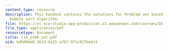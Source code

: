 ```yaml
---
content_type: resource
description: This handout contains the solutions for Problem set based on arrays and
  bubble sort algorithm.
file: https://ol-ocw-studio-app-production.s3.amazonaws.com/courses/16-01-unified-engineering-i-ii-iii-iv-fall-2005-spring-2006/bdb80de0261d6a15a7b7971c817beb14_c14_ps06_sol.pdf
file_type: application/pdf
resourcetype: Document
title: c14_ps06_sol.pdf
uid: bdb80de0-261d-6a15-a7b7-971c817beb14
---
```


